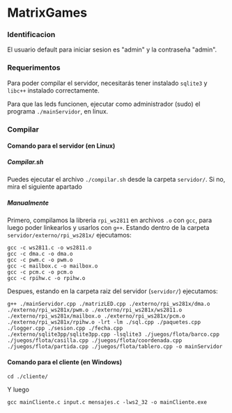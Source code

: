 # MatrixGames

### Identificacion
El usuario default para iniciar sesion es "admin" y la contraseña "admin".

### Requerimentos
Para poder compilar el servidor, necesitarás tener instalado `sqlite3` y `libc++` instalado correctamente.

Para que las leds funcionen, ejecutar como administrador (sudo) el programa `./mainServidor`, en linux.

### Compilar
#### Comando para el servidor (en Linux)
##### Compilar.sh
Puedes ejecutar el archivo `./compilar.sh` desde la carpeta `servidor/`. Si no, mira el siguiente apartado
##### Manualmente
Primero, compilamos la libreria `rpi_ws2811` en archivos `.o` con `gcc`, para luego poder linkearlos y usarlos con `g++`.
Estando dentro de la carpeta `servidor/externo/rpi_ws281x/` ejecutamos:
```
gcc -c ws2811.c -o ws2811.o
gcc -c dma.c -o dma.o
gcc -c pwm.c -o pwm.o
gcc -c mailbox.c -o mailbox.o
gcc -c pcm.c -o pcm.o
gcc -c rpihw.c -o rpihw.o
```
Despues, estando en la carpeta raiz del servidor (`servidor/`) ejecutamos:
```
g++ ./mainServidor.cpp ./matrizLED.cpp ./externo/rpi_ws281x/dma.o ./externo/rpi_ws281x/pwm.o ./externo/rpi_ws281x/ws2811.o ./externo/rpi_ws281x/mailbox.o ./externo/rpi_ws281x/pcm.o ./externo/rpi_ws281x/rpihw.o -lrt -lm ./sql.cpp ./paquetes.cpp ./logger.cpp ./sesion.cpp ./fecha.cpp ./externo/sqlite3pp/sqlite3pp.cpp -lsqlite3 ./juegos/flota/barco.cpp ./juegos/flota/casilla.cpp ./juegos/flota/coordenada.cpp ./juegos/flota/partida.cpp ./juegos/flota/tablero.cpp -o mainServidor
```

#### Comando para el cliente (en Windows)
```
cd ./cliente/
```
Y luego
```
gcc mainCliente.c input.c mensajes.c -lws2_32 -o mainCliente.exe
```
